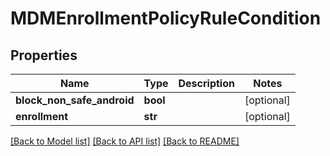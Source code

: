 # MDMEnrollmentPolicyRuleCondition

## Properties
Name | Type | Description | Notes
------------ | ------------- | ------------- | -------------
**block_non_safe_android** | **bool** |  | [optional] 
**enrollment** | **str** |  | [optional] 

[[Back to Model list]](../README.md#documentation-for-models) [[Back to API list]](../README.md#documentation-for-api-endpoints) [[Back to README]](../README.md)

